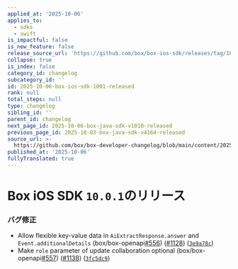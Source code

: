 ```yaml
---
applied_at: '2025-10-06'
applies_to:
  - sdks
  - swift
is_impactful: false
is_new_feature: false
release_source_url: 'https://github.com/box/box-ios-sdk/releases/tag/10.0.1'
collapse: true
is_index: false
category_id: changelog
subcategory_id: ''
id: 2025-10-06-box-ios-sdk-1001-released
rank: null
total_steps: null
type: changelog
sibling_id: ''
parent_id: changelog
next_page_id: 2025-10-06-box-java-sdk-v1010-released
previous_page_id: 2025-10-03-box-java-sdk-v4164-released
source_url: >-
  https://github.com/box/box-developer-changelog/blob/main/content/2025/10-06-box-ios-sdk-1001-released.md
published_at: '2025-10-06'
fullyTranslated: true
---
```

# Box iOS SDK `10.0.1`のリリース

### バグ修正

* Allow flexible key-value data in `AiExtractResponse.answer` and `Event.additionalDetails` (box/box-openapi[#556][1]) ([#1128][2]) ([`3e9a78c`][3])
* Make `role` parameter of update collaboration optional (box/box-openapi[#557][4]) ([#1138][5]) ([`3fc5dc9`][6])

[1]: https://github.com/box/box-ios-sdk/issues/556

[2]: https://github.com/box/box-ios-sdk/issues/1128

[3]: https://github.com/box/box-ios-sdk/commit/3e9a78ce710b0161e0912d1ee6af0b7758875fbc

[4]: https://github.com/box/box-ios-sdk/issues/557

[5]: https://github.com/box/box-ios-sdk/issues/1138

[6]: https://github.com/box/box-ios-sdk/commit/3fc5dc9a62bd0cabc8987d56c0d63b94fa7ef14d

